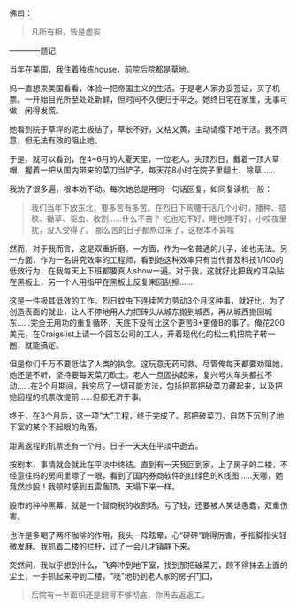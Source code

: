 佛曰：
> 凡所有相，皆是虚妄

————题记

当年在美国，我住着独栋house，前院后院都是草地。

妈一直想来美国看看，体验一把帝国主义的生活。于是老人家办妥签证，买了机票。一开始目光所至处处新鲜，但时间不久便归于平乏。她终日宅在家里，无事可做，闲得发慌。

她看到院子草坪的泥土板结了，草长不好，又枯又黄，主动请缨下地干活。我不同意，但无法有效的阻止她。

于是，就可以看到，在4~6月的大夏天里，一位老人，头顶烈日，戴着一顶大草帽，握着一把从国内带来的菜刀当铲子，每天花8小时在院子里翻土、除草……

我劝了很多遍，根本劝不动。每次她总是用同一句话回复，如同复读机一般：

> 我们当年下放东北，要多苦有多苦。在烈日下弯腰干活几个小时，播种、插秧、锄草、驱虫、收割……什么不苦？
> 吃也吃不好，睡也睡不好，小咬夜里扰，没人受得了。
> 那么苦的日子都熬过来了，这根本不算啥

然而，对于我而言，这是双重折磨。一方面，作为一名普通的儿子，谁也无法。另一方面，作为一名讲究效率的工程师，看到她这种效率只有当代普及科技1/100的低效行为，在我每天上下班都要真人show一遍。对于我，这就好比把我的耳朵贴在黑板上，另一个人用指甲在黑板上反复来回刮擦……

这是一件极其低效的工作。烈日蚊虫下连续苦力劳动3个月这种事，就好比，为了创造表面的就业，让人不停地用人力把砖头从城东搬到城西，再从城西搬回城东……完全无用功的重复循环，天底下没有比这个更苦B+更傻B的事了。俺花200美元，在Craigslist上请一个园艺公司的工人，开着现代化的松土机把院子转一圈，就能搞定。

但是你们千万不要低估了人类的执念。这玩意无药可救。尽管俺每天都要劝阻她，她还是不听，坚持要每天菜刀砍土。老人一旦固执起来，复兴号火车头都拉不动……在3个月期间，我穷尽了一切可能方法，包括把那把破菜刀藏起来，以及把她回程的机票改提前……但都无济于事。

终于，在3个月后，这一项“大”工程，终于完成了。那把破菜刀，自然下沉到了地下室的某个不起眼的角落。

距离返程的机票还有一个月。日子一天天在平淡中逝去。

按剧本，事情就会就此在平淡中终结。直到有一天我回到家，上了房子的二楼，不经意往妈的房间里瞟了一眼，看到了国内券商软件的红绿色的K线图……天哪，她竟然炒股！我顿时感到五雷轰顶，天塌下来一样。

股市的种种黑幕，就是一个智商税的收割场。亏了钱，还要被人笑话愚蠢，双重伤害。

也许是多喝了两杯咖啡的作用，我头一阵眩晕，心“砰砰”跳得厉害，手指脚指尖轻微发麻。我抓着二楼的栏杆，过了一会儿才镇静下来。

突然间，我似乎想到什么，飞奔冲到地下室，找到那把破菜刀，顾不得抹去上面的尘土，一手抓起来冲到二楼，“咣”地扔到老人家的房子门口，

> 后院有一半面积还是翻得不够彻底，你再去返返工。
